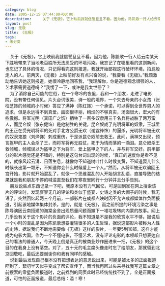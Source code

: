 ```yaml
---
category: blog
date: 2005-12-15 07:44:00+00:00
description:     关于《无极》，它上映前我就信誓旦旦不看。因为他，陈凯歌一行人给云南某天下
layout: post
slug: 无极
title: 《无极》
tags:
- 未分类
---
```


    关于《无极》，它上映前我就信誓旦旦不看。因为他，陈凯歌一行人给云南某天下胜地带来了当地老百姓所无法忍受的环境污染。我忘记了在哪里看的这则新闻，也忘记了具体的情况，只记得看完这则报道，我就开始鄙视这行破坏环境，拍屁股走人的人。前两天，《无极》上映前好友有点兴奋的说，“我要看《无极》。”我颇激动地告诉她这则报道，她很冷静地回答我，“我理解你，你是道德观念很强的人，艺术家需要道德吗？”我愣了一下，或许是我太世俗了？  
    为了消除自己可能的世俗，在一个寒冷的夜里，我和一个朋友，走进了电影院，没有带任何偏见。片头台词很美，诗一般的境界，一个失去母亲的小女孩（张柏芝饰的倾城的小时候）答应了满神（陈红饰）一个承诺，可以得到全世界男人的追求，但是永远得不到真爱。画面很华丽，绚烂的不够真实，场面很大，宏大的有些震撼。将军光明（真田广之饰）牺牲了一百多奴隶用三千名兵将战胜了两万蛮人，而昆仑奴（张东健饰）是他制胜的关键。昆仑奴成了光明将军的奴隶，王城里的王正在受光明将军的死对手北方公爵无欢（谢霆锋饰）的逼杀，光明将军被无欢的奴隶鬼狼（刘烨饰）刺成重伤，于是派昆仑奴前去救王。此间，满神又出现，预言盔甲的主人会杀了王，而将军将再无胜仗，死于为情而落的一滴泪。昆仑奴杀王救倾城，倾城误以为盔甲之下为将军，爱上盔甲之下的人，并与将军交好。前半部分的影片感觉还是不错的，特别是这句台词出现的时候，“真正的速度你是看不见的，就像风起云涌、日落生息，就像你不知道树叶什么时候变黄，不知道婴儿什么时候长出第一颗牙，不知道你会什么时候爱上一个人。”然而，从将军被无欢骗回王宫开始，影片就开始混乱了，就像一个思维混乱的人开始胡言乱语，直接导致的结果就是我和朋友不停的喊滥直至我们在寒夜里同行十分钟并且分手告别。  
    朋友说些点东西记录一下吧，我原本没有力气回忆，可是回到家在网上搜索该片的评论时，发现寥寥无几的评论和类似于盛宴、史诗之类的大帽子的时候，我无语了。突然回忆起两三个月前，一部影片在成都点映时因不允许成都媒体作负面报道，引起该地媒体集体封杀，是的，就是《无极》，而之前所提的环境污染之事是陈导演因云南搭建的海棠金舍出现质量问题而撇下一堆垃圾转向内蒙的故事。网上几乎没有关于这个影片的负面的评论，我不知道是不是我的欣赏水平不够，据说后一个小时的混乱是因为陈凯歌想要灌输很多的人生哲理，据说这部影片被称为人性的史诗，据说我们不断地需要像《无极》这样的影片，一年要5到10部，这样才能成为电影大国。作为一个不懂电影，不懂艺术，没有评论电影的本领却只想表达自己的看法的普通人，今天晚上倒是真正的被商业炒作圈进来一把，《无极》的这个目的在我身上没有落空。对了，五十元的毛主席头像走时忘了给朋友，那就留到北京回敬吧，最后还要谢谢你和我有同样的感触。  
    说到最后发现自己根本没有把想表达的意思说出来，可能是被太多的正面报道吓到了，絮叨半天似乎变成了帮它宣传了，而当我再回过头来寻找我写这篇文章之前搜索的零星负面报道时，之前找到的网页此时已经统统找不到了，全是正面报道，可怕的正面报道，最后总结：滥！寒！
